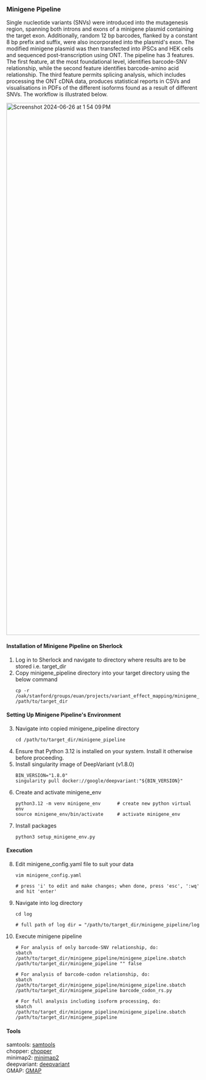 ### Minigene Pipeline
Single nucleotide variants (SNVs) were introduced into the mutagenesis region, spanning both introns and exons of a minigene plasmid containing the target exon. Additionally, random 12 bp barcodes, flanked by a constant 8 bp prefix and suffix, were also incorporated into the plasmid's exon. The modified minigene plasmid was then transfected into iPSCs and HEK cells and sequenced post-transcription using ONT. The pipeline has 3 features. The first feature, at the most foundational level, identifies barcode-SNV relationship, while the second feature identifies barcode-amino acid relationship. The third feature permits splicing analysis, which includes processing the ONT cDNA data, produces statistical reports in CSVs and visualisations in PDFs of the different isoforms found as a result of different SNVs. The workflow is illustrated below.

<img width="1386" alt="Screenshot 2024-06-26 at 1 54 09 PM" src="https://github.com/AshleyLab/VxE_Map/assets/96602087/956a3e16-a8a3-4c5c-8070-8db5cdf986ec">

#### Installation of Minigene Pipeline on Sherlock
1. Log in to Sherlock and navigate to directory where results are to be stored i.e. target_dir
2. Copy minigene_pipeline directory into your target directory using the below command  
   ```  
   cp -r /oak/stanford/groups/euan/projects/variant_effect_mapping/minigene_pipeline /path/to/target_dir
#### Setting Up Minigene Pipeline's Environment
3. Navigate into copied minigene_pipeline directory
   ```
   cd /path/to/target_dir/minigene_pipeline
4. Ensure that Python 3.12 is installed on your system. Install it otherwise before proceeding.
5. Install singularity image of DeepVariant (v1.8.0)
   ```
   BIN_VERSION="1.8.0"
   singularity pull docker://google/deepvariant:"${BIN_VERSION}"
6. Create and activate minigene_env 
   ```
   python3.12 -m venv minigene_env      # create new python virtual env
   source minigene_env/bin/activate     # activate minigene_env
7. Install packages
   ```
   python3 setup_minigene_env.py 
#### Execution
8. Edit minigene_config.yaml file to suit your data
   ```
   vim minigene_config.yaml
   
   # press 'i' to edit and make changes; when done, press 'esc', ':wq' and hit 'enter'
9. Navigate into log directory
   ```
   cd log

   # full path of log dir = "/path/to/target_dir/minigene_pipeline/log
10. Execute minigene pipeline
    ```
    # For analysis of only barcode-SNV relationship, do:
    sbatch /path/to/target_dir/minigene_pipeline/minigene_pipeline.sbatch /path/to/target_dir/minigene_pipeline "" false
    
    # For analysis of barcode-codon relationship, do:
    sbatch /path/to/target_dir/minigene_pipeline/minigene_pipeline.sbatch /path/to/target_dir/minigene_pipeline barcode_codon_rs.py
    
    # For full analysis including isoform processing, do:
    sbatch /path/to/target_dir/minigene_pipeline/minigene_pipeline.sbatch /path/to/target_dir/minigene_pipeline
#### Tools
samtools: [samtools](https://github.com/samtools/samtools)  
chopper: [chopper](https://github.com/wdecoster/chopper)  
minimap2: [minimap2](https://github.com/lh3/minimap)  
deepvariant: [deepvariant](https://github.com/google/deepvariant)   
GMAP: [GMAP](http://research-pub.gene.com/gmap)